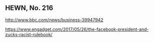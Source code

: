 ## HEWN, No. 216

http://www.bbc.com/news/business-39947942

https://www.engadget.com/2017/05/26/the-facebook-president-and-zucks-racist-rulebook/
